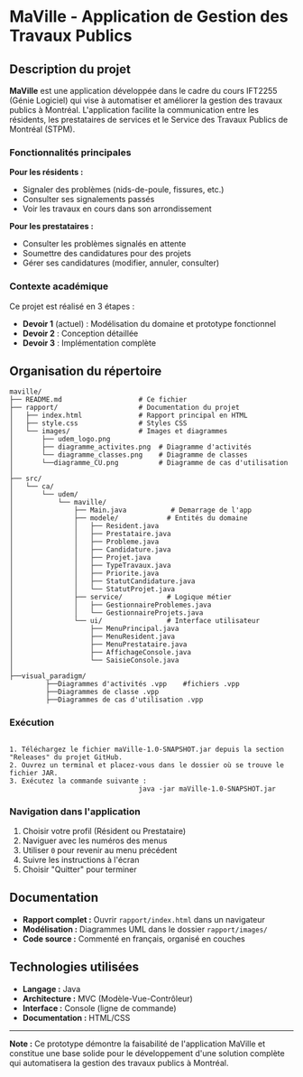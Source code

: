 # MaVille - Application de Gestion des Travaux Publics

## Description du projet

**MaVille** est une application développée dans le cadre du cours IFT2255 (Génie Logiciel) qui vise à automatiser et améliorer la gestion des travaux publics à Montréal. L'application facilite la communication entre les résidents, les prestataires de services et le Service des Travaux Publics de Montréal (STPM).

### Fonctionnalités principales

   **Pour les résidents :**
  - Signaler des problèmes  (nids-de-poule, fissures, etc.)
  - Consulter ses signalements passés
  - Voir les travaux en cours dans son arrondissement

  **Pour les prestataires :**
  - Consulter les problèmes signalés en attente
  - Soumettre des candidatures pour des projets
  - Gérer ses candidatures (modifier, annuler, consulter)

### Contexte académique

Ce projet est réalisé en 3 étapes :
- **Devoir 1** (actuel) : Modélisation du domaine et prototype fonctionnel
- **Devoir 2** : Conception détaillée
- **Devoir 3** : Implémentation complète

## Organisation du répertoire

```
maville/
├── README.md                   # Ce fichier
├── rapport/                    # Documentation du projet
│   ├── index.html              # Rapport principal en HTML
│   ├── style.css               # Styles CSS
│   └── images/                 # Images et diagrammes
│       ├── udem_logo.png       
│       ├── diagramme_activites.png  # Diagramme d'activités
│       └── diagramme_classes.png    # Diagramme de classes
│       └──diagramme_CU.png          # Diagramme de cas d'utilisation
│
├── src/                        
│   └── ca/
│       └── udem/
│           └── maville/
│               ├── Main.java           # Demarrage de l'app
│               ├── modele/            # Entités du domaine
│               │   ├── Resident.java
│               │   ├── Prestataire.java
│               │   ├── Probleme.java
│               │   ├── Candidature.java
│               │   ├── Projet.java
│               │   ├── TypeTravaux.java
│               │   ├── Priorite.java
│               │   ├── StatutCandidature.java
│               │   └── StatutProjet.java
│               ├── service/           # Logique métier
│               │   ├── GestionnaireProblemes.java
│               │   └── GestionnaireProjets.java
│               └── ui/                # Interface utilisateur
│                   ├── MenuPrincipal.java
│                   ├── MenuResident.java
│                   ├── MenuPrestataire.java
│                   ├── AffichageConsole.java
│                   └── SaisieConsole.java
│
├──visual_paradigm/
         ├──Diagrammes d'activités .vpp    #fichiers .vpp 
         ├──Diagrammes de classe .vpp
         ├──Diagrammes de cas d'utilisation .vpp
```

### Exécution
```

1. Téléchargez le fichier maVille-1.0-SNAPSHOT.jar depuis la section "Releases" du projet GitHub.
2. Ouvrez un terminal et placez-vous dans le dossier où se trouve le fichier JAR.
3. Exécutez la commande suivante :
                                java -jar maVille-1.0-SNAPSHOT.jar
```

### Navigation dans l'application
1. Choisir votre profil (Résident ou Prestataire)
2. Naviguer avec les numéros des menus
3. Utiliser `0` pour revenir au menu précédent
4. Suivre les instructions à l'écran
5. Choisir "Quitter" pour terminer

## Documentation

- **Rapport complet :** Ouvrir `rapport/index.html` dans un navigateur
- **Modélisation :** Diagrammes UML dans le dossier `rapport/images/`
- **Code source :** Commenté en français, organisé en couches

## Technologies utilisées

- **Langage :** Java
- **Architecture :** MVC (Modèle-Vue-Contrôleur)
- **Interface :** Console (ligne de commande)
- **Documentation :** HTML/CSS 

---

**Note :** Ce prototype démontre la faisabilité de l'application MaVille et constitue une base solide pour le développement d'une solution complète qui automatisera la gestion des travaux publics à Montréal.